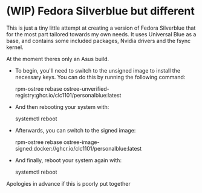 # (WIP) Fedora Silverblue but different

This is just a tiny little attempt at creating a version of Fedora Silverblue that for the most part tailored towards my own needs. It uses Universal Blue as a base, and contains some included packages, Nvidia drivers and the fsync kernel. 

At the moment theres only an Asus build.

- To begin, you'll need to switch to the unsigned image to install the
  necessary keys. You can do this by running the following command:

  rpm-ostree rebase ostree-unverified-registry:ghcr.io/clc1101/personalblue:latest

- And then rebooting your system with:

  systemctl reboot

- Afterwards, you can switch to the signed image:

  rpm-ostree rebase ostree-image-signed:docker://ghcr.io/clc1101/personalblue:latest

- And finally, reboot your system again with:

  systemctl reboot

Apologies in advance if this is poorly put together
